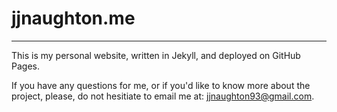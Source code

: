 # jjnaughton.me

---

This is my personal website, written in Jekyll, and deployed on GitHub Pages.

If you have any questions for me, or if you'd like to know more about the project, please, do not hesitiate to email me at: jjnaughton93@gmail.com.
